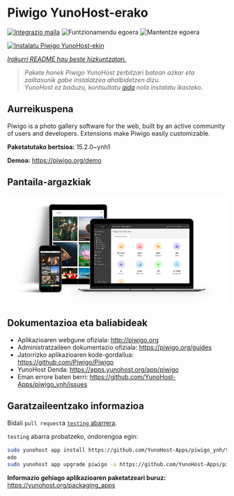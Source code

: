 <!--
Ohart ongi: README hau automatikoki sortu da <https://github.com/YunoHost/apps/tree/master/tools/readme_generator>ri esker
EZ editatu eskuz.
-->

# Piwigo YunoHost-erako

[![Integrazio maila](https://apps.yunohost.org/badge/integration/piwigo)](https://ci-apps.yunohost.org/ci/apps/piwigo/)
![Funtzionamendu egoera](https://apps.yunohost.org/badge/state/piwigo)
![Mantentze egoera](https://apps.yunohost.org/badge/maintained/piwigo)

[![Instalatu Piwigo YunoHost-ekin](https://install-app.yunohost.org/install-with-yunohost.svg)](https://install-app.yunohost.org/?app=piwigo)

*[Irakurri README hau beste hizkuntzatan.](./ALL_README.md)*

> *Pakete honek Piwigo YunoHost zerbitzari batean azkar eta zailtasunik gabe instalatzea ahalbidetzen dizu.*  
> *YunoHost ez baduzu, kontsultatu [gida](https://yunohost.org/install) nola instalatu ikasteko.*

## Aurreikuspena

Piwigo is a photo gallery software for the web, built by an active community of users and developers. Extensions make Piwigo easily customizable.


**Paketatutako bertsioa:** 15.2.0~ynh1

**Demoa:** <https://piwigo.org/demo>

## Pantaila-argazkiak

![Piwigo(r)en pantaila-argazkia](./doc/screenshots/screenshot_Piwigo.jpg)

## Dokumentazioa eta baliabideak

- Aplikazioaren webgune ofiziala: <http://piwigo.org>
- Administratzaileen dokumentazio ofiziala: <https://piwigo.org/guides>
- Jatorrizko aplikazioaren kode-gordailua: <https://github.com/Piwigo/Piwigo>
- YunoHost Denda: <https://apps.yunohost.org/app/piwigo>
- Eman errore baten berri: <https://github.com/YunoHost-Apps/piwigo_ynh/issues>

## Garatzaileentzako informazioa

Bidali `pull request`a [`testing` abarrera](https://github.com/YunoHost-Apps/piwigo_ynh/tree/testing).

`testing` abarra probatzeko, ondorengoa egin:

```bash
sudo yunohost app install https://github.com/YunoHost-Apps/piwigo_ynh/tree/testing --debug
edo
sudo yunohost app upgrade piwigo -u https://github.com/YunoHost-Apps/piwigo_ynh/tree/testing --debug
```

**Informazio gehiago aplikazioaren paketatzeari buruz:** <https://yunohost.org/packaging_apps>
